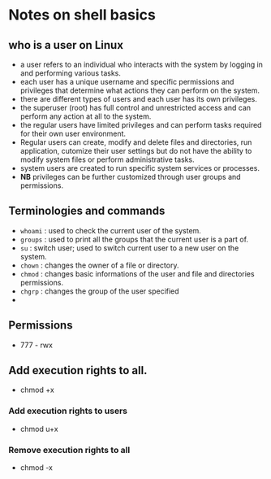 # Notes on shell basics

## who is a user on Linux
+ a user refers to an individual who interacts with the system by logging in and performing various tasks. 
+ each user has a unique username and specific permissions and privileges that determine what actions they can perform on the system.
+ there are different types of users and each user has its own privileges.
+ the superuser (root) has full control and unrestricted access and can perform any action at all to the system.
+ the regular users have limited privileges and can perform tasks required for their own user environment. 
+ Regular users can create, modify and delete files and directories, run application, cutomize their user settings but do not have the ability to modify system files or perform administrative tasks.
+ system users are created to run specific system services or processes.
+ **NB**  privileges can be further customized through user groups and permissions.


## Terminologies and commands
 + `whoami` : used to check the current user of the system.
 + `groups` : used to print all the groups that the current user is a part of.
 + `su` : switch user; used to switch current user to a new user on the system.
 + `chown` : changes the owner of a file or directory.
 + `chmod` : changes basic informations of the user and file and directories permissions.
 + `chgrp` : changes the group of the user specified
 +  



## Permissions
 + 777 - rwx


## Add execution rights to all.
+ chmod +x

### Add execution rights to users
+ chmod u+x

### Remove execution rights to all
+ chmod -x

